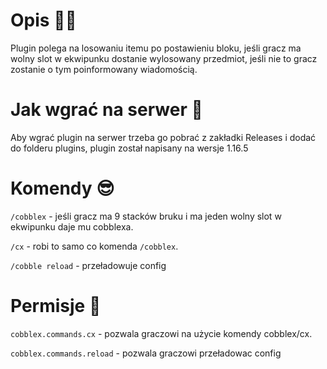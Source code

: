 # Opis 👨‍💻

Plugin polega na losowaniu itemu po postawieniu bloku, jeśli gracz ma wolny slot w ekwipunku dostanie wylosowany przedmiot, jeśli nie to gracz zostanie o tym poinformowany wiadomością.

# Jak wgrać na serwer 🧐

Aby wgrać plugin na serwer trzeba go pobrać z zakładki Releases i dodać do folderu plugins, plugin został napisany na wersje 1.16.5 

# Komendy 😎

`/cobblex` - jeśli gracz ma 9 stacków bruku i ma jeden wolny slot w ekwipunku daje mu cobblexa.

`/cx` - robi to samo co komenda `/cobblex`.

`/cobble reload` - przeładowuje config

# Permisje 📃

`cobblex.commands.cx` - pozwala graczowi na użycie komendy cobblex/cx.

`cobblex.commands.reload` - pozwala graczowi przeładowac config
